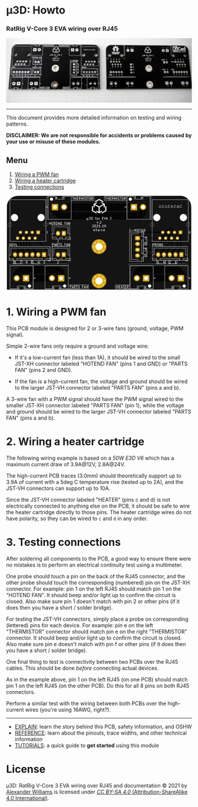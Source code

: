 # μ3D: Howto

### RatRig V-Core 3 EVA wiring over RJ45

![PCB front back](pcb-front-back.png)

---

This document provides more detailed information on testing and wiring patterns.

**DISCLAIMER: We are not responsible for accidents or problems caused by your use or misuse of these modules.**

## Menu

  1. [Wiring a PWM fan](#1-wiring-a-pwm-fan)
  2. [Wiring a heater cartridge](#2-wiring-a-heater-cartridge)
  3. [Testing connections](#3-testing-connections)

![PCB board render](pcb-board-render.png)

# 1. Wiring a PWM fan

This PCB module is designed for 2 or 3-wire fans (ground, voltage, PWM signal).

Simple 2-wire fans only require a ground and voltage wire:

* If it's a low-current fan (less than 1A), it should be wired to the small JST-XH connector labeled "HOTEND FAN" (pins 1 and GND) or "PARTS FAN" (pins 2 and GND).

* If the fan is a high-current fan, the voltage and ground should be wired to the larger JST-VH connector labeled "PARTS FAN" (pins a and b).

A 3-wire fan with a PWM signal should have the PWM signal wired to the smaller JST-XH connector labeled "PARTS FAN" (pin 1), while the voltage and ground should be wired to the larger JST-VH connector labeled "PARTS FAN" (pins a and b).

# 2. Wiring a heater cartridge

The following wiring example is based on a _50W E3D V6_ which has a maximum current draw of 3.9A@12V, 2.8A@24V.

The high-current PCB traces (3.0mm) should theoretically support up to 3.9A of current with a 5deg C temperature rise (tested up to 2A), and the JST-VH connectors can support up to 10A.

Since the JST-VH connector labeled "HEATER" (pins c and d) is not electrically connected to anything else on the PCB, it should be safe to wire the heater cartridge directly to those pins. The heater cartridge wires do not have polarity, so they can be wired to `c` and `d` in any order.

# 3. Testing connections

After soldering all components to the PCB, a good way to ensure there were no mistakes is to perform an electrical continuity test using a multimeter.

One probe should touch a pin on the back of the RJ45 connector, and the other probe should touch the corresponding (numbered) pin on the JST-XH connector. For example: pin 1 on the left RJ45 should match pin 1 on the "HOTEND FAN". It should beep and/or light up to confirm the circuit is closed. Also make sure pin 1 doesn't match with pin 2 or other pins (if it does then you have a short / solder bridge).

For testing the JST-VH connectors, simply place a probe on corresponding (lettered) pins for each device. For example: pin e on the left "THERMISTOR" connector should match pin e on the right "THERMISTOR" connector. It should beep and/or light up to confirm the circuit is closed. Also make sure pin e doesn't match with pin f or other pins (if it does then you have a short / solder bridge).

One final thing to test is connectivity between two PCBs over the RJ45 cables. This should be done _before_ connecting actual devices.

As in the example above, pin 1 on the left RJ45 (on one PCB) should match pin 1 on the left RJ45 (on the other PCB). Do this for all 8 pins on both RJ45 connectors.

Perform a similar test with the wiring between both PCBs over the high-current wires (you're using 16AWG, right?).

---

  * [EXPLAIN](EXPLAIN.md): learn the story behind this PCB, safety information, and OSHW
  * [REFERENCE](REFERENCE.md): learn about the pinouts, trace widths, and other technical information
  * [TUTORIALS](TUTORIALS.md): a quick guide to **get started** using this module

# License

μ3D: RatRig V-Core 3 EVA wiring over RJ45 and documentation © 2021 by [Alexander Williams](https://a1w.ca/) is licensed under [_CC BY-SA 4.0_ (Attribution-ShareAlike 4.0 International)](https://creativecommons.org/licenses/by-sa/4.0/).
